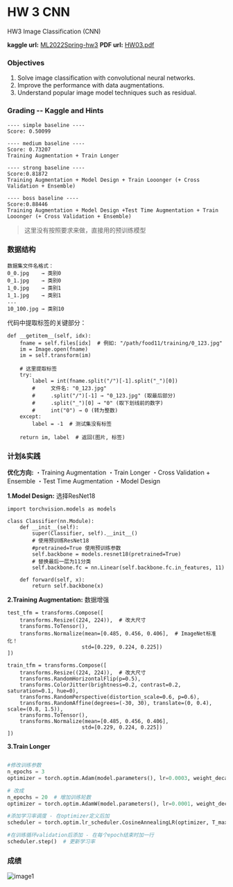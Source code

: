 
# HW 3 CNN

HW3 Image Classification (CNN)

**kaggle url:** [ML2022Spring-hw3](https://www.kaggle.com/competitions/ml2022spring-hw3b/overview)
**PDF url:** [HW03.pdf](https://speech.ee.ntu.edu.tw/~hylee/ml/ml2022-course-data/Machine%20Learning%20HW3%20-%20Image%20Classification.pdf)

### Objectives

1. Solve image classification with convolutional neural networks.
2. Improve the performance with data augmentations.
3. Understand popular image model techniques such as residual.


### Grading -- Kaggle and Hints
```
---- simple baseline ----
Score: 0.50099 

---- medium baseline ----
Score: 0.73207
Training Augmentation + Train Longer 

---- strong baseline ----
Score:0.81872
Training Augmentation + Model Design + Train Looonger (+ Cross Validation + Ensemble) 

---- boss baseline ----
Score:0.88446
Training Augmentation + Model Design +Test Time Augmentation + Train Looonger (+ Cross Validation + Ensemble)
```
>这里没有按照要求来做，直接用的预训练模型

### 数据结构
```
数据集文件名格式：
0_0.jpg    → 类别0
0_1.jpg    → 类别0  
1_0.jpg    → 类别1
1_1.jpg    → 类别1
...
10_100.jpg → 类别10
```
代码中提取标签的关键部分：
```
def __getitem__(self, idx):
    fname = self.files[idx]  # 例如: "/path/food11/training/0_123.jpg"
    im = Image.open(fname)
    im = self.transform(im)
    
    # 这里提取标签
    try:
        label = int(fname.split("/")[-1].split("_")[0])
        #     文件名: "0_123.jpg"
        #     .split("/")[-1] → "0_123.jpg" (取最后部分)
        #     .split("_")[0] → "0" (取下划线前的数字)
        #     int("0") → 0 (转为整数)
    except:
        label = -1  # 测试集没有标签
    
    return im, label  # 返回(图片, 标签)
```


### 计划&实践

**优化方向:**
・Training Augmentation
・Train Longer 
・Cross Validation + Ensemble
・Test Time Augmentation
・Model Design

**1.Model Design:**
选择ResNet18
```
import torchvision.models as models

class Classifier(nn.Module):
    def __init__(self):
        super(Classifier, self).__init__()
        # 使用预训练ResNet18
        #pretrained=True 使用预训练参数
        self.backbone = models.resnet18(pretrained=True)
        # 替换最后一层为11分类
        self.backbone.fc = nn.Linear(self.backbone.fc.in_features, 11)
        
    def forward(self, x):
        return self.backbone(x)
```
**2.Training Augmentation:**
数据增强
```
test_tfm = transforms.Compose([
    transforms.Resize((224, 224)),  # 改大尺寸
    transforms.ToTensor(),
    transforms.Normalize(mean=[0.485, 0.456, 0.406],  # ImageNet标准化！
                        std=[0.229, 0.224, 0.225])
])

train_tfm = transforms.Compose([
    transforms.Resize((224, 224)),  # 改大尺寸
    transforms.RandomHorizontalFlip(p=0.5),
    transforms.ColorJitter(brightness=0.2, contrast=0.2, saturation=0.1, hue=0),
    transforms.RandomPerspective(distortion_scale=0.6, p=0.6),
    transforms.RandomAffine(degrees=(-30, 30), translate=(0, 0.4), scale=(0.8, 1.5)),
    transforms.ToTensor(),
    transforms.Normalize(mean=[0.485, 0.456, 0.406],  
                        std=[0.229, 0.224, 0.225])   
])
```

**3.Train Longer**
```python

#修改训练参数
n_epochs = 3
optimizer = torch.optim.Adam(model.parameters(), lr=0.0003, weight_decay=1e-5)

# 改成
n_epochs = 20  # 增加训练轮数
optimizer = torch.optim.AdamW(model.parameters(), lr=0.0001, weight_decay=1e-4)  

#添加学习率调度 - 在optimizer定义后加
scheduler = torch.optim.lr_scheduler.CosineAnnealingLR(optimizer, T_max=n_epochs)

#在训练循环validation后添加 - 在每个epoch结束时加一行
scheduler.step()  # 更新学习率

```

### 成绩
![image1](./img/hw3_img1.png)